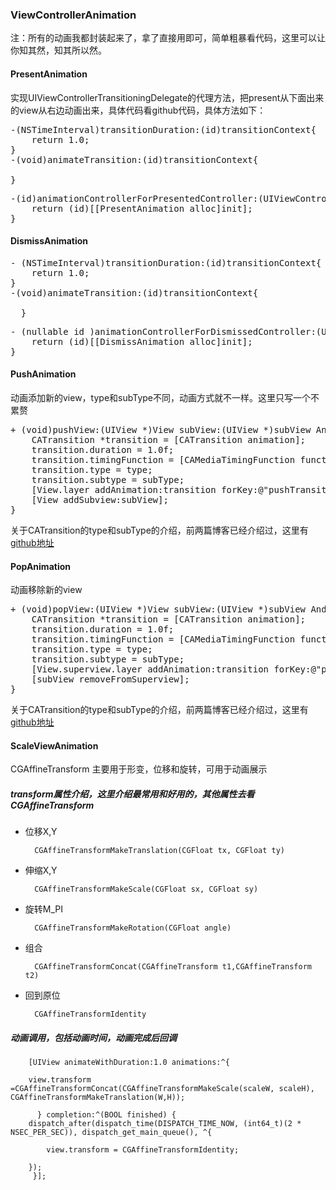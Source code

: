 ### ViewControllerAnimation
注：所有的动画我都封装起来了，拿了直接用即可，简单粗暴看代码，这里可以让你知其然，知其所以然。

#### PresentAnimation

实现UIViewControllerTransitioningDelegate的代理方法，把present从下面出来的view从右边动画出来，具体代码看github代码，具体方法如下：

<pre>
-(NSTimeInterval)transitionDuration:(id<UIViewControllerContextTransitioning>)transitionContext{
    return 1.0;
}
-(void)animateTransition:(id<UIViewControllerContextTransitioning>)transitionContext{

}
</pre>


<pre>
-(id<UIViewControllerAnimatedTransitioning>)animationControllerForPresentedController:(UIViewController *)presented presentingController:(UIViewController *)presenting sourceController:(UIViewController *)source{
    return (id)[[PresentAnimation alloc]init];
}
</pre>

#### DismissAnimation

<pre>
- (NSTimeInterval)transitionDuration:(id<UIViewControllerContextTransitioning>)transitionContext{
    return 1.0;
}
-(void)animateTransition:(id<UIViewControllerContextTransitioning>)transitionContext{
  
  }
</pre>

<pre>
- (nullable id <UIViewControllerAnimatedTransitioning>)animationControllerForDismissedController:(UIViewController *)dismissed {
    return (id)[[DismissAnimation alloc]init];
}
</pre>


#### PushAnimation

动画添加新的view，type和subType不同，动画方式就不一样。这里只写一个不累赘
<pre>
+ (void)pushView:(UIView *)View subView:(UIView *)subView AndAnimationType:(NSString *)type AndsubType:(NSString *)subType{  
    CATransition *transition = [CATransition animation];
    transition.duration = 1.0f;
    transition.timingFunction = [CAMediaTimingFunction functionWithName:kCAMediaTimingFunctionEaseInEaseOut];
    transition.type = type;
    transition.subtype = subType;
    [View.layer addAnimation:transition forKey:@"pushTransitionAnimation"];
    [View addSubview:subView];
}
</pre>
关于CATransition的type和subType的介绍，前两篇博客已经介绍过，这里有[github地址](https://github.com/princeSmall/Full-animation-details.git)

#### PopAnimation
动画移除新的view
<pre>
+ (void)popView:(UIView *)View subView:(UIView *)subView AndAnimationType:(NSString *)type AndsubType:(NSString *)subType {
    CATransition *transition = [CATransition animation];
    transition.duration = 1.0f;
    transition.timingFunction = [CAMediaTimingFunction functionWithName:kCAMediaTimingFunctionEaseInEaseOut];
    transition.type = type;
    transition.subtype = subType;
    [View.superview.layer addAnimation:transition forKey:@"popTransitionAnimation"];
    [subView removeFromSuperview];
}
</pre>
关于CATransition的type和subType的介绍，前两篇博客已经介绍过，这里有[github地址](https://github.com/princeSmall/Full-animation-details.git)

#### ScaleViewAnimation

CGAffineTransform 主要用于形变，位移和旋转，可用于动画展示

##### transform属性介绍，这里介绍最常用和好用的，其他属性去看CGAffineTransform

* 位移X,Y

        CGAffineTransformMakeTranslation(CGFloat tx, CGFloat ty)
* 伸缩X,Y

        CGAffineTransformMakeScale(CGFloat sx, CGFloat sy)
* 旋转M_PI

        CGAffineTransformMakeRotation(CGFloat angle)

* 组合

        CGAffineTransformConcat(CGAffineTransform t1,CGAffineTransform t2)

* 回到原位

        CGAffineTransformIdentity
        

 ##### 动画调用，包括动画时间，动画完成后回调
 
        [UIView animateWithDuration:1.0 animations:^{
        
        view.transform =CGAffineTransformConcat(CGAffineTransformMakeScale(scaleW, scaleH), CGAffineTransformMakeTranslation(W,H));
        
          } completion:^(BOOL finished) {
        dispatch_after(dispatch_time(DISPATCH_TIME_NOW, (int64_t)(2 * NSEC_PER_SEC)), dispatch_get_main_queue(), ^{
        
            view.transform = CGAffineTransformIdentity;
            
        });    
         }];
